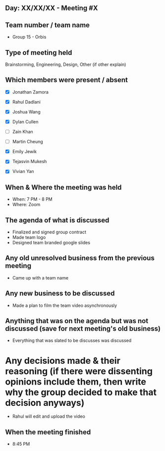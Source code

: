 ## Day: XX/XX/XX - Meeting #X

## Team number / team name
- Group 15 - Orbis
## Type of meeting held
Brainstorming, Engineering, Design, Other
(if other explain)
## Which members were present / absent
- [x] Jonathan Zamora

- [x] Rahul Dadlani

- [x] Joshua Wang

- [x] Dylan Cullen

- [ ] Zain Khan

- [ ] Martin Cheung

- [x] Emily Jewik

- [x] Tejasvin Mukesh

- [x] Vivian Yan
## When & Where the meeting was held
- When: 7 PM - 8 PM
- Where: Zoom
## The agenda of what is discussed
- Finalized and signed group contract
- Made team logo
- Designed team branded google slides
## Any old unresolved business from the previous meeting
- Came up with a team name
## Any new business to be discussed
- Made a plan to film the team video asynchronously
## Anything that was on the agenda but was not discussed (save for next meeting's old business)
- Everything that was slated to be discusses was discussed
# Any decisions made & their reasoning (if there were dissenting opinions include them, then write why the group decided to make that decision anyways)
- Rahul will edit and upload the video
## When the meeting finished
- 8:45 PM
